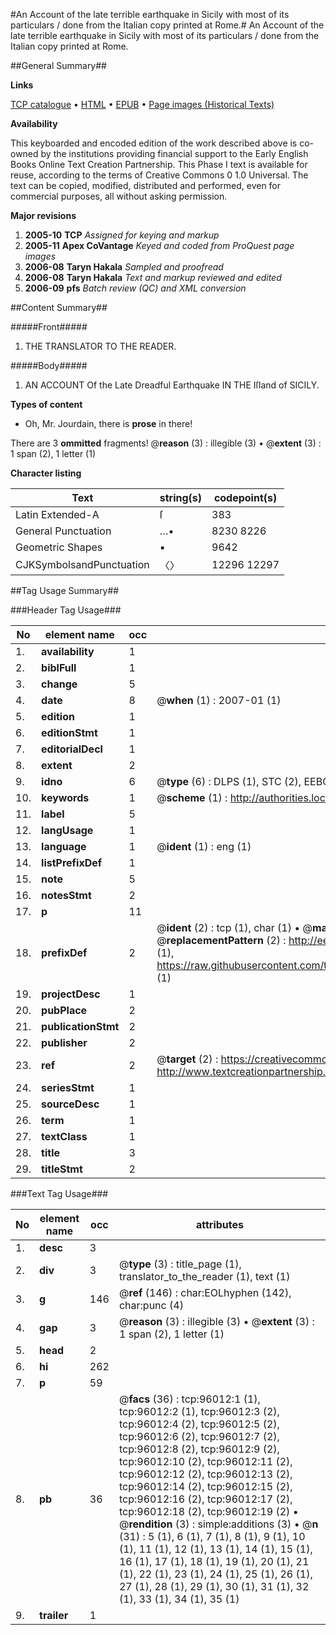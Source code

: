 #An Account of the late terrible earthquake in Sicily with most of its particulars / done from the Italian copy printed at Rome.#
An Account of the late terrible earthquake in Sicily with most of its particulars / done from the Italian copy printed at Rome.

##General Summary##

**Links**

[TCP catalogue](http://www.ota.ox.ac.uk/tcp/)  • 
[HTML](http://tei.it.ox.ac.uk/tcp/Texts-HTML/free/A25/A25418.html)  • 
[EPUB](http://tei.it.ox.ac.uk/tcp/Texts-EPUB/free/A25/A25418.epub) • 
[Page images (Historical Texts)](https://data.historicaltexts.jisc.ac.uk/view?pubId=eebo-12953017e&pageId=eebo-12953017e-96012-1)

**Availability**

This keyboarded and encoded edition of the
	       work described above is co-owned by the institutions
	       providing financial support to the Early English Books
	       Online Text Creation Partnership. This Phase I text is
	       available for reuse, according to the terms of Creative
	       Commons 0 1.0 Universal. The text can be copied,
	       modified, distributed and performed, even for
	       commercial purposes, all without asking permission.

**Major revisions**

1. __2005-10__ __TCP__ *Assigned for keying and markup*
1. __2005-11__ __Apex CoVantage__ *Keyed and coded from ProQuest page images*
1. __2006-08__ __Taryn Hakala__ *Sampled and proofread*
1. __2006-08__ __Taryn Hakala__ *Text and markup reviewed and edited*
1. __2006-09__ __pfs__ *Batch review (QC) and XML conversion*

##Content Summary##

#####Front#####

1. THE TRANSLATOR TO THE READER.

#####Body#####

1. AN ACCOUNT Of the Late Dreadful Earthquake IN THE Iſland of SICILY.

**Types of content**

  * Oh, Mr. Jourdain, there is **prose** in there!

There are 3 **ommitted** fragments! 
 @__reason__ (3) : illegible (3)  •  @__extent__ (3) : 1 span (2), 1 letter (1)

**Character listing**


|Text|string(s)|codepoint(s)|
|---|---|---|
|Latin Extended-A|ſ|383|
|General Punctuation|…•|8230 8226|
|Geometric Shapes|▪|9642|
|CJKSymbolsandPunctuation|〈〉|12296 12297|

##Tag Usage Summary##

###Header Tag Usage###

|No|element name|occ|attributes|
|---|---|---|---|
|1.|__availability__|1||
|2.|__biblFull__|1||
|3.|__change__|5||
|4.|__date__|8| @__when__ (1) : 2007-01 (1)|
|5.|__edition__|1||
|6.|__editionStmt__|1||
|7.|__editorialDecl__|1||
|8.|__extent__|2||
|9.|__idno__|6| @__type__ (6) : DLPS (1), STC (2), EEBO-CITATION (1), OCLC (1), VID (1)|
|10.|__keywords__|1| @__scheme__ (1) : http://authorities.loc.gov/ (1)|
|11.|__label__|5||
|12.|__langUsage__|1||
|13.|__language__|1| @__ident__ (1) : eng (1)|
|14.|__listPrefixDef__|1||
|15.|__note__|5||
|16.|__notesStmt__|2||
|17.|__p__|11||
|18.|__prefixDef__|2| @__ident__ (2) : tcp (1), char (1)  •  @__matchPattern__ (2) : ([0-9\-]+):([0-9IVX]+) (1), (.+) (1)  •  @__replacementPattern__ (2) : http://eebo.chadwyck.com/downloadtiff?vid=$1&page=$2 (1), https://raw.githubusercontent.com/textcreationpartnership/Texts/master/tcpchars.xml#$1 (1)|
|19.|__projectDesc__|1||
|20.|__pubPlace__|2||
|21.|__publicationStmt__|2||
|22.|__publisher__|2||
|23.|__ref__|2| @__target__ (2) : https://creativecommons.org/publicdomain/zero/1.0/ (1), http://www.textcreationpartnership.org/docs/. (1)|
|24.|__seriesStmt__|1||
|25.|__sourceDesc__|1||
|26.|__term__|1||
|27.|__textClass__|1||
|28.|__title__|3||
|29.|__titleStmt__|2||


###Text Tag Usage###

|No|element name|occ|attributes|
|---|---|---|---|
|1.|__desc__|3||
|2.|__div__|3| @__type__ (3) : title_page (1), translator_to_the_reader (1), text (1)|
|3.|__g__|146| @__ref__ (146) : char:EOLhyphen (142), char:punc (4)|
|4.|__gap__|3| @__reason__ (3) : illegible (3)  •  @__extent__ (3) : 1 span (2), 1 letter (1)|
|5.|__head__|2||
|6.|__hi__|262||
|7.|__p__|59||
|8.|__pb__|36| @__facs__ (36) : tcp:96012:1 (1), tcp:96012:2 (1), tcp:96012:3 (2), tcp:96012:4 (2), tcp:96012:5 (2), tcp:96012:6 (2), tcp:96012:7 (2), tcp:96012:8 (2), tcp:96012:9 (2), tcp:96012:10 (2), tcp:96012:11 (2), tcp:96012:12 (2), tcp:96012:13 (2), tcp:96012:14 (2), tcp:96012:15 (2), tcp:96012:16 (2), tcp:96012:17 (2), tcp:96012:18 (2), tcp:96012:19 (2)  •  @__rendition__ (3) : simple:additions (3)  •  @__n__ (31) : 5 (1), 6 (1), 7 (1), 8 (1), 9 (1), 10 (1), 11 (1), 12 (1), 13 (1), 14 (1), 15 (1), 16 (1), 17 (1), 18 (1), 19 (1), 20 (1), 21 (1), 22 (1), 23 (1), 24 (1), 25 (1), 26 (1), 27 (1), 28 (1), 29 (1), 30 (1), 31 (1), 32 (1), 33 (1), 34 (1), 35 (1)|
|9.|__trailer__|1||
